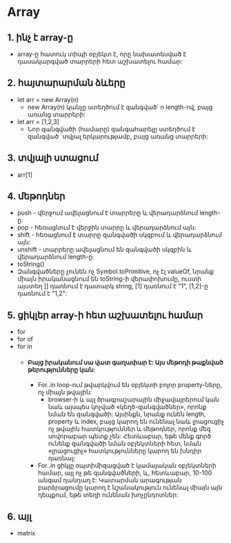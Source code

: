 # Array

## 1. ինչ է array-ը

- array-ը հատուկ տիպի օբյեկտ է, որը նախատեսված է դասակարգված տարրերի հետ աշխատելու համար:

## 2. հայտարարման ձևերը

- let arr = new Array(n)
  - new Array(n) կանչը ստեղծում է զանգված` n length-ով, բայց առանց տարրերի:
- let arr = [1,2,3]
  - Նոր զանգվածի (համարը) զանգահարելը ստեղծում է զանգված `տվյալ երկարությամբ, բայց առանց տարրերի:

## 3. տվյալի ստացում

- arr[1]

## 4. մեթոդներ

- push - վերջում ավելացնում է տարրերը և վերադարձնում length-ը:
- pop - հեռացնում է վերջին տարրը և վերադարձնում այն։
- shift - հեռացնում է տարրը զանգվածի սկզբում և վերադարձնում այն:
- unshift - տարրերը ավելացնում են զանգվածի սկզբին և վերադարձնում length-ը:
- toString()
- Զանգվածները չունեն ոչ Symbol.toPrimitive, ոչ էլ valueOf, նրանք միայն իրականացնում են toString-ի վերափոխումը, ուստի այստեղ [] դառնում է դատարկ string, [1] դառնում է "1", [1,2]-ը դառնում է "1,2":

## 5. ցիկլեր array-ի հետ աշխատելու համար

- for
- for of
- for in
  - #### Բայց իրականում սա վատ գաղափար է: Այս մեթոդի թաքնված թերությունները կան:
    - For..in loop-ում թվարկվում են օբյեկտի բոլոր property-ները, ոչ միայն թվային:
      - browser-ի և այլ ծրագրաշարային միջավայրերում կան նաև այսպես կոչված «կեղծ-զանգվածներ», որոնք նման են զանգվածի: Այսինքն, նրանք ունեն length, property և index, բայց կարող են ունենալ նաև լրացուցիչ ոչ թվային հատկություններ և մեթոդներ, որոնք մեզ սովորաբար պետք չեն: Հետևաբար, եթե մենք գործ ունենք զանգվածի նման օբյեկտների հետ, նման «լրացուցիչ» հատկությունները կարող են խնդիր դառնալ:
    - For..in ցիկլը օպտիմիզացված է կամայական օբյեկտների համար, այլ ոչ թե զանգվածների, և, հետևաբար, 10-100 անգամ դանդաղ է: Կատարման արագության բարձրացումը կարող է նշանակություն ունենալ միայն այն դեպքում, եթե տեղի ունենան խոչընդոտներ:

## 6. այլ

- matrix
